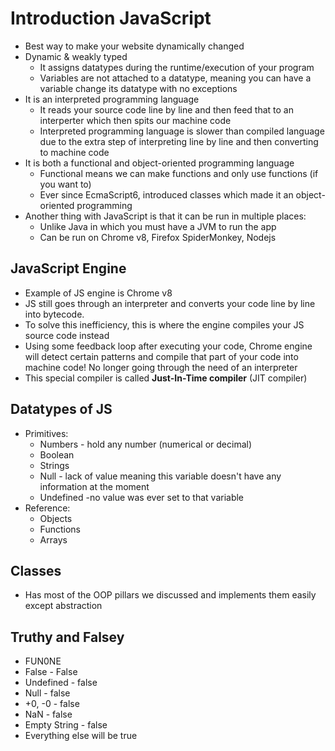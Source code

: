 # Introduction JavaScript
* Best way to make your website dynamically changed
* Dynamic & weakly typed
    * It assigns datatypes during the runtime/execution of your program
    * Variables are not attached to a datatype, meaning you can have a variable change its datatype with no exceptions
* It is an interpreted programming language
    * It reads your source code line by line and then feed that to an interperter which then spits our machine code
    * Interpreted programming language is slower than compiled language due to the extra step of interpreting line by line and then converting to machine code
* It is both a functional and object-oriented programming language
    * Functional means we can make functions and only use functions (if you want to)
    * Ever since EcmaScript6, introduced classes which made it an object-oriented programming
* Another thing with JavaScript is that it can be run in multiple places:
    * Unlike Java in which you must have a JVM to run the app
    * Can be run on Chrome v8, Firefox SpiderMonkey, Nodejs

## JavaScript Engine
* Example of JS engine is Chrome v8
* JS still goes through an interpreter and converts your code line by line into bytecode.
* To solve this inefficiency, this is where the engine compiles your JS source code instead
* Using some feedback loop after executing your code, Chrome engine will detect certain patterns and compile that part of your code into machine code! No longer going through the need of an interpreter
* This special compiler is called **Just-In-Time compiler** (JIT compiler)

## Datatypes of JS
* Primitives:
    * Numbers - hold any number (numerical or decimal)
    * Boolean
    * Strings
    * Null - lack of value meaning this variable doesn't have any information at the moment
    * Undefined -no value was ever set to that variable
* Reference:
    * Objects
    * Functions
    * Arrays

## Classes
* Has most of the OOP pillars we discussed and implements them easily except abstraction

## Truthy and Falsey
* FUN0NE
* False - False
* Undefined - false
* Null - false
* +0, -0 - false
* NaN - false
* Empty String - false
* Everything else will be true


